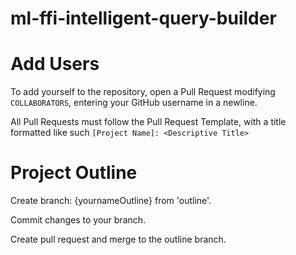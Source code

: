 # ml-ffi-intelligent-query-builder

# Add Users
To add yourself to the repository, open a Pull Request modifying `COLLABORATORS`, entering your GitHub username in a newline.

All Pull Requests must follow the Pull Request Template, with a title formatted like such `[Project Name]: <Descriptive Title>`

# Project Outline
Create branch: {yournameOutline} from 'outline'.

Commit changes to your branch.

Create pull request and merge to the outline branch.
